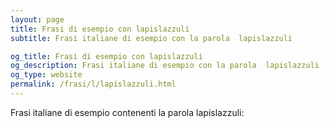 ```yaml
---
layout: page
title: Frasi di esempio con lapislazzuli 
subtitle: Frasi italiane di esempio con la parola  lapislazzuli

og_title: Frasi di esempio con lapislazzuli 
og_description: Frasi italiane di esempio con la parola  lapislazzuli
og_type: website
permalink: /frasi/l/lapislazzuli.html
---
```


Frasi italiane di esempio contenenti la parola lapislazzuli:


